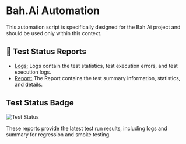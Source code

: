 # Bah.Ai Automation
This automation script is specifically designed for the Bah.Ai project and should be used only within this context.

## 📄 Test Status Reports
- [Logs:](https://rlongcop-agsx.github.io/bah.ai-automation/log.html) Logs contain the test statistics, test execution errors, and test execution logs.
- [Report:](https://rlongcop-agsx.github.io/bah.ai-automation/report.html) The Report contains the test summary information, statistics, and details.

## Test Status Badge
![Test Status](https://github.com/rlongcop-agsx/bah.ai-automation/workflows/Robot%20Framework%20Tests/badge.svg)

These reports provide the latest test run results, including logs and summary for regression and smoke testing.
